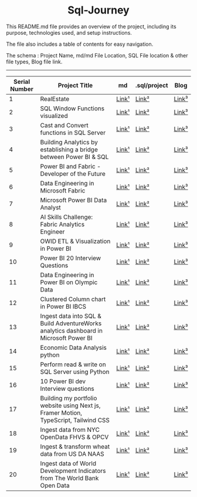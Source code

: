 <h1 style="text-align: center;">Sql-Journey</h1>

This README.md file provides an overview of the project, including its purpose, technologies used, and setup instructions. 

The file also includes a table of contents for easy navigation.

The schema : Project Name, md/md File Location, SQL File location & other file types, Blog file link.
<!-- 

| no | title | [Link¹](<>) | [Link²](<>) | [Link³](<>) |

 -->

---

| Serial Number | Project Title |md | .sql/project | Blog |
| --- | --- | --- | --- | --- |
| 1 | RealEstate | [Link¹](<>) | [Link²](<sql/RealEstate_Db_Desi_SQLQuery.sql>) | [Link³](<https://dheerajy1.hashnode.dev/database-design-project-for-real-estate>) |
| 2 | SQL Window Functions visualized | [Link¹](<>) | [Link²](<sql/windowfun.sql>) | [Link³](<https://dheerajy1.hashnode.dev/sql-window-functions-visualized>) |
| 3 | Cast and Convert functions in SQL Server | [Link¹](<md/3castnconvert.md>) | [Link²](<sql/castandconvert.sql>) | [Link³](<>) |
| 4 | Building Analytics by establishing a bridge between Power BI & SQL | [Link¹](<md/4bridgePowerBI&SQL.md>) | [Link²](<sql/chocolatesdbsqlfile.sql>) | [Link³](<https://dheerajy1.hashnode.dev/building-analytics-by-establishing-a-bridge-between-power-bi-sql>) |
| 5 | Power BI and Fabric - Developer of the Future | [Link¹](<md/5PowerBI&FabricDeveloper.md>) | [Link²](<>) | [Link³](<https://dheerajy1.hashnode.dev/power-bi-and-fabric-developer-of-the-future>) |
| 6 | Data Engineering in Microsoft Fabric | [Link¹](<md/6DataEngineeringinMSfabric.md>) | [Link²](<>) | [Link³](<https://dheerajy1.hashnode.dev/data-engineering-in-microsoft-fabric>) |
| 7 | Microsoft Power BI Data Analyst | [Link¹](<md/7MicrosoftPowerBIDatAnalyst.md>) | [Link²](<>) | [Link³](<https://dheerajy1.hashnode.dev/learning-microsoft-power-bi-data-analyst-course>) |
| 8 | AI Skills Challenge: Fabric Analytics Engineer | [Link¹](<md/8AISkillsChallengeFabricAnalyticsEngineer.md>) | [Link²](<>) | [Link³](<https://dheerajy1.hashnode.dev/ai-skills-challenge-fabric-analytics-engineer>) |
| 9 | OWID ETL  & Visualization in Power BI | [Link¹](<md/9OWIDETL&VisualizationinPowerBI.md>) | [Link²](<sql/Ourworldindataenergyconsmpbyworld.pbix>) | [Link³](<https://dheerajy1.hashnode.dev/owid-etl-visualization-in-power-bi>) |
| 10 | Power BI 20 Interview Questions | [Link¹](<md/10PowerBI20InterviewQuestions.md>) | [Link²](<>) | [Link³](<https://dheerajy1.hashnode.dev/power-bi-20-interview-questions>) |
| 11 | Data Engineering in Power BI on Olympic Data | [Link¹](<md/11DataEngineeringinPowerBIonOlympicData.md>) | [Link²](<>) | [Link³](<https://dheerajy1.hashnode.dev/data-engineering-in-power-bi-on-olympic-data>) |
| 12 | Clustered Column chart in Power BI IBCS | [Link¹](<md/12ClusteredColumnchartIBCS.md>) | [Link²](<>) | [Link³](<https://dheerajy1.hashnode.dev/clustered-column-chart-in-power-bi-ibcs>) |
| 13 | Ingest data into SQL & Build AdventureWorks analytics dashboard in Microsoft Power BI | [Link¹](<md/13Ingest data into SQL & Build AdventureWorks analytics.md>) | [Link²](<sql/AdventureWorks Dashboard MA PBI.sql>) | [Link³](<https://dheerajy1.hashnode.dev/ingest-data-into-sql-build-adventureworks-analytics-dashboard-in-microsoft-power-bi>) |
| 14 | Economic Data Analysis python | [Link¹](<md/14 Economic Data Analysis python.md>) | [Link²](<>) | [Link³](<https://dheerajy1.hashnode.dev/economic-data-analysis-project-with-python-pandas>) |
| 15 | Perform read & write on SQL Server using Python | [Link¹](<md/15-Perform-read-&-write-on-SQL-Server-using-Python.md>) | [Link²](<>) | [Link³](<https://dheerajy1.hashnode.dev/perform-read-write-on-sql-server-using-python>) |
| 16 | 10 Power BI dev Interview questions | [Link¹](<md/16-10-Power-BI-dev-Interview-questions.md>) | [Link²](<>) | [Link³](<https://dheerajy1.hashnode.dev/10-power-bi-dev-interview-questions>) |
| 17 | Building my portfolio website using Next js, Framer Motion, TypeScript, Tailwind CSS | [Link¹](<md/17-Building-my-portfolio-website-using-Next-js-Framer-Motion-TypeScript-Tailwind-CSS.md>) | [Link²](<project/dheeraj-portfolio-website>) | [Link³](<https://dheerajy1.hashnode.dev/building-my-portfolio-website-using-next-js-framer-motion-typescript-tailwind-css>) |
| 18 | Ingest data from NYC OpenData FHVS  & OPCV | [Link¹](<md/18-Ingest-data-from-NYC-OpenData-FHVS-&-OPCV.md>) | [Link²](<>) | [Link³](<https://dheerajy1.hashnode.dev/ingest-data-from-nyc-opendata-fhvs-opcv>) |
| 19 | Ingest & transform wheat data from US DA NAAS | [Link¹](<md/19-Ingest-&-transform-wheat-data-from-US-DA-NAAS.md>) | [Link²](<>) | [Link³](<https://dheerajy1.hashnode.dev/ingest-transform-wheat-data-from-us-da-naas>) |
| 20 | Ingest data of World Development Indicators from The World Bank Open Data | [Link¹](<md/20-Ingest-data-of-World-Development-Indicators-from-The-World-Bank-Open-Data.md>) | [Link²](<>) | [Link³](<>) |

